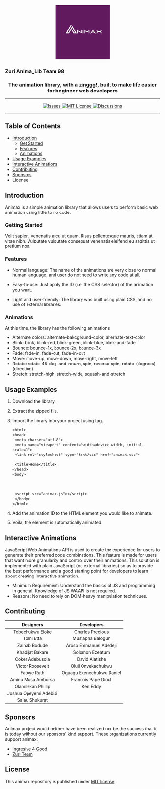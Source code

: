 <h1 align="center">
    <a href="https://animax.com"><img src="https://raw.githubusercontent.com/emarc99/Huddle-Landing-Page/main/images/animax.js.jpeg" width="175px" alt="< animax.js >"></a>
</h1>

### Zuri Anima_Lib Team 98

<h3 align="center">The animation library, with a zinggg!, built to make life easier for beginner web developers
</h3>

---

<p align="center">
 <a href="#contributing">
   <img src="https://img.shields.io/github/issues/zuri-training/anima_lib_team98" alt="Issues">
 </a>
 <a href="https://github.com/cdnjs/animax/blob/master/LICENSE">
  <img src="https://img.shields.io/badge/License-MIT-brightgreen.svg?style=flat-square" alt="MIT License">
 </a>
 <a href="https://github.com/animaxjs/discussions">
  <img src="https://img.shields.io/badge/GitHub-Discussions-brightgreen.svg?style=flat-square" alt="Discussions">
 </a>
</p>

---

## Table of Contents

* [Introduction](#introduction)
  * [Get Started](#getting-started)
  * [Features](#features)
  * [Animations](#animations)
* [Usage Examples](#usage-examples)
* [Interactive Animations](#interactive-animations)
* [Contributing](#contributing)
* [Sponsors](#sponsors)
* [License](#license)

## Introduction

Animax is a simple animation library that allows users to perform basic web animation using little to no code.

### Getting Started

Velit sapien, venenatis arcu ut quam. Risus pellentesque mauris, etiam at vitae nibh. Vulputate vulputate consequat venenatis eleifend eu sagittis ut pretium non.

### Features

- Normal language: The name of the animations are very close to normal human language, and user do not need to write any code at all.

- Easy-to-use: Just apply the ID (i.e. the CSS selector) of the animation you want.

- Light and user-friendly: The library was built using plain CSS, and no use of external libraries.

### Animations

At this time, the library has the following animations
- Alternate colors: alternate-bakcground-color, alternate-text-color
- Blink: blink, blink-red, blink-green, blink-blue, blink-and-fade
- Bounce: bounce-1x, bounce-2x, bounce-3x
- Fade: fade-in, fade-out, fade-in-out
- Move: move-up, move-down, move-right, move-left
- Rotate: rotate-45-deg-and-return, spin, reverse-spin, rotate-(degrees)-(direction)
- Stretch: stretch-high, stretch-wide, squash-and-stretch

## Usage Examples

1. Download the library.
2. Extract the zipped file.
3. Import the library into your project using <link> tag. 
   
   ```
   <html>
   <head>
    <meta charset="utf-8">
    <meta name="viewport" content="width=device-width, initial-scale=1">
    <link rel="stylesheet" type="text/css" href="animax.css">
    
    <title>Home</title>
   </head>
   <body>
   
   
   
    <script src="animax.js"></script>
    </body>
   </html>
   ```

4. Add the animation ID to the HTML element you would like to animate.
5. Voila, the element is automatically animated.

## Interactive Animations

JavaScript Web Animations API is used to create the experience for users to generate their preferred code combinations. This feature is made for users that want more granularity and control over their animations. This solution is implemented with plain JavaScript (no external libraries) so as to provide the best performance and a good starting point for developers to learn about creating interactive animation.
 - Minimum Requirement: Understand the basics of JS and programming in general. Knowledge of JS WAAPI is not required.
 - Reasons:  No need to rely on DOM-heavy manipulation techniques.

## Contributing


|      Designers     |     Developers    | 
|         :---:      |       :----:      |
|  Tobechukwu Eloke  | Charles Precious  |
|     Tomi Etta      | Mustapha Balogun  |
|  Zainab Bodude     |  Aroso Emmanuel Adedeji |
|   Khadijat Bakare  |    Solomon Ezeatum |
|   Coker Adebusola  |   David Alatishe   |
|   Victor Roosevelt |  Oluji Onyekachukwu |
|     Fatoye Ruth    | Oguagu Ekenechukwu Daniel  |
| Aminu Musa Ambursa | Francois Pape Diouf  |
| Olamilekan Phillip |  Ken Eddy |
| Joshua Opeyemi Adebisi |  
| Salau Shukurat |  

## Sponsors

Animax project would neither have been realized nor be the success that it is today without our sponsors' kind support. These organizations currently support animax:

* [Ingresive 4 Good](https://ingressive.org/)
* [Zuri Team](https://training.zuri.team)

## License

This animax repository is published under [MIT license](LICENSE).
